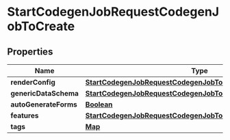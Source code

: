 

# StartCodegenJobRequestCodegenJobToCreate


## Properties

| Name | Type | Description | Notes |
|------------ | ------------- | ------------- | -------------|
|**renderConfig** | [**StartCodegenJobRequestCodegenJobToCreateRenderConfig**](StartCodegenJobRequestCodegenJobToCreateRenderConfig.md) |  |  |
|**genericDataSchema** | [**StartCodegenJobRequestCodegenJobToCreateGenericDataSchema**](StartCodegenJobRequestCodegenJobToCreateGenericDataSchema.md) |  |  [optional] |
|**autoGenerateForms** | [**Boolean**](Boolean.md) |  |  [optional] |
|**features** | [**StartCodegenJobRequestCodegenJobToCreateFeatures**](StartCodegenJobRequestCodegenJobToCreateFeatures.md) |  |  [optional] |
|**tags** | [**Map**](Map.md) |  |  [optional] |



